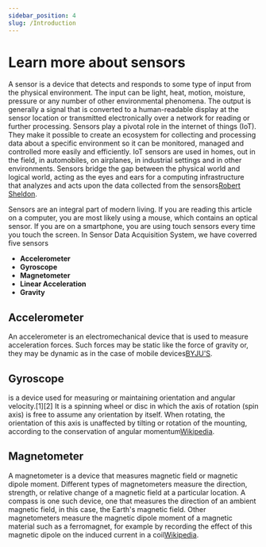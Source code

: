 ```yaml
---
sidebar_position: 4
slug: /Introduction
---
```

# Learn more about sensors
A sensor is a device that detects and responds to some type of input from the physical environment. The input can be light, heat, motion, moisture, pressure or any number of other environmental phenomena. The output is generally a signal that is converted to a human-readable display at the sensor location or transmitted electronically over a network for reading or further processing.
Sensors play a pivotal role in the internet of things (IoT). They make it possible to create an ecosystem for collecting and processing data about a specific environment so it can be monitored, managed and controlled more easily and efficiently. IoT sensors are used in homes, out in the field, in automobiles, on airplanes, in industrial settings and in other environments. Sensors bridge the gap between the physical world and logical world, acting as the eyes and ears for a computing infrastructure that analyzes and acts upon the data collected from the sensors[Robert Sheldon](https://www.techtarget.com/whatis/definition/sensor). 

Sensors are an integral part of modern living. If you are reading this article on a computer, you are most likely using a mouse, which contains an optical sensor. If you are on a smartphone, you are using touch sensors every time you touch the screen.
In Sensor Data Acquisition System, we have coverred five sensors
 - **Accelerometer** 
 - **Gyroscope** 
 - **Magnetometer**
 - **Linear Acceleration**
 - **Gravity**
## Accelerometer

An accelerometer is an electromechanical device that is used to measure acceleration forces. Such forces may be static like the force of gravity or, they may be dynamic as in the case of mobile devices[BYJU'S](https://byjus.com/physics/accelerometer/).
<!-- 
#### Accelerometer in smart devices
The accelerometer in smartphone measures the linear acceleration of the device. When at rest position in whatever orientation, the figure represents the force of gravity active on the device at the same time it also measures the acceleration on the X and Y axis which will be zero.
It detects changes in the orientation and accordingly rotates the mobile screen. Basically, it helps your smartphone know up form down. -->


## Gyroscope

is a device used for measuring or maintaining orientation and angular velocity.[1][2] It is a spinning wheel or disc in which the axis of rotation (spin axis) is free to assume any orientation by itself. When rotating, the orientation of this axis is unaffected by tilting or rotation of the mounting, according to the conservation of angular momentum[Wikipedia](https://en.wikipedia.org/wiki/Gyroscope).

<!-- #### Gyroscope in smart devices

Gyroscope Sensors have become an indispensable part of smartdevices these days. All the games which we play using motion senses are because of the gyroscope sensor. One of the best examples is the very popular Pokemon Go game which is completely based on the principle of gyroscopic sensors. We also need a gyroscope to view 360-degree videos on our mobile phones. -->

## Magnetometer

A magnetometer is a device that measures magnetic field or magnetic dipole moment. Different types of magnetometers measure the direction, strength, or relative change of a magnetic field at a particular location. A compass is one such device, one that measures the direction of an ambient magnetic field, in this case, the Earth's magnetic field. Other magnetometers measure the magnetic dipole moment of a magnetic material such as a ferromagnet, for example by recording the effect of this magnetic dipole on the induced current in a coil[Wikipedia](https://en.wikipedia.org/wiki/Magnetometer).

<!-- #### Magnetometer in smart devices

The magnetometer sensor in a device detects the magnetic orientation of the device in relation to the X, Y and Z axes in relation to the real world north direction beside electromagnetic field EMF. -->
